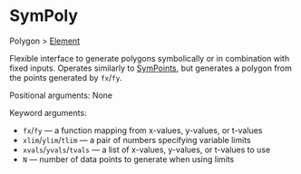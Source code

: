 # SymPoly

<span class="inherit">Polygon > [Element](#Element)</span>

Flexible interface to generate polygons symbolically or in combination with fixed inputs. Operates similarly to [SymPoints](#SymPoints), but generates a polygon from the points generated by `fx`/`fy`.

Positional arguments: None

Keyword arguments:
- `fx`/`fy` — a function mapping from x-values, y-values, or t-values
- `xlim`/`ylim`/`tlim` — a pair of numbers specifying variable limits
- `xvals`/`yvals`/`tvals` — a list of x-values, y-values, or t-values to use
- `N` — number of data points to generate when using limits
